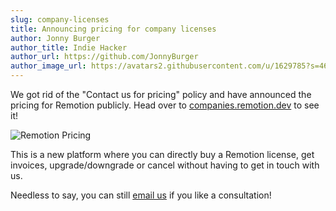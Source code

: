 ```yaml
---
slug: company-licenses
title: Announcing pricing for company licenses
author: Jonny Burger
author_title: Indie Hacker
author_url: https://github.com/JonnyBurger
author_image_url: https://avatars2.githubusercontent.com/u/1629785?s=460&u=12eb94da6070d00fc924761ce06e3a428d01b7e9&v=4
---
```


We got rid of the "Contact us for pricing" policy and have announced the pricing for Remotion publicly. Head over to [companies.remotion.dev](https://companies.remotion.dev) to see it! 

![Remotion Pricing](/img/pricing.png)

This is a new platform where you can directly buy a Remotion license, get invoices, upgrade/downgrade or cancel without having to get in touch with us.

Needless to say, you can still [email us](mailto:remotion@jonny.io) if you like a consultation!
